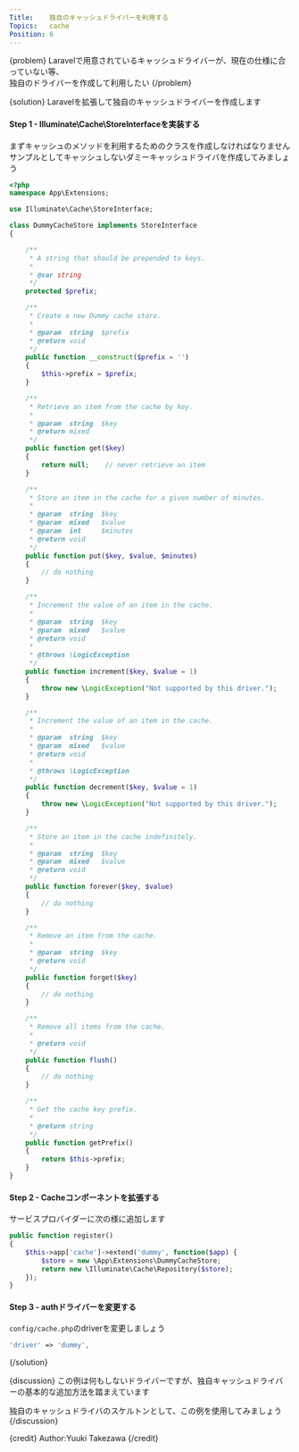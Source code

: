 ```yaml
---
Title:    独自のキャッシュドライバーを利用する
Topics:   cache
Position: 6
---
```


{problem}
Laravelで用意されているキャッシュドライバーが、現在の仕様に合っていない等、  
独自のドライバーを作成して利用したい
{/problem}

{solution}
Laravelを拡張して独自のキャッシュドライバーを作成します

#### Step 1 - Illuminate\Cache\StoreInterfaceを実装する

まずキャッシュのメソッドを利用するためのクラスを作成しなければなりません  
サンプルとしてキャッシュしないダミーキャッシュドライバを作成してみましょう

```php
<?php
namespace App\Extensions;

use Illuminate\Cache\StoreInterface;

class DummyCacheStore implements StoreInterface
{

    /**
     * A string that should be prepended to keys.
     *
     * @var string
     */
    protected $prefix;

    /**
     * Create a new Dummy cache store.
     *
     * @param  string  $prefix
     * @return void
     */
    public function __construct($prefix = '')
    {
        $this->prefix = $prefix;
    }

    /**
     * Retrieve an item from the cache by key.
     *
     * @param  string  $key
     * @return mixed
     */
    public function get($key)
    {
        return null;    // never retrieve an item
    }

    /**
     * Store an item in the cache for a given number of minutes.
     *
     * @param  string  $key
     * @param  mixed   $value
     * @param  int     $minutes
     * @return void
     */
    public function put($key, $value, $minutes)
    {
        // do nothing
    }

    /**
     * Increment the value of an item in the cache.
     *
     * @param  string  $key
     * @param  mixed   $value
     * @return void
     *
     * @throws \LogicException
     */
    public function increment($key, $value = 1)
    {
        throw new \LogicException("Not supported by this driver.");
    }

    /**
     * Increment the value of an item in the cache.
     *
     * @param  string  $key
     * @param  mixed   $value
     * @return void
     *
     * @throws \LogicException
     */
    public function decrement($key, $value = 1)
    {
        throw new \LogicException("Not supported by this driver.");
    }

    /**
     * Store an item in the cache indefinitely.
     *
     * @param  string  $key
     * @param  mixed   $value
     * @return void
     */
    public function forever($key, $value)
    {
        // do nothing
    }

    /**
     * Remove an item from the cache.
     *
     * @param  string  $key
     * @return void
     */
    public function forget($key)
    {
        // do nothing
    }

    /**
     * Remove all items from the cache.
     *
     * @return void
     */
    public function flush()
    {
        // do nothing
    }

    /**
     * Get the cache key prefix.
     *
     * @return string
     */
    public function getPrefix()
    {
        return $this->prefix;
    }
}
```

#### Step 2 - Cacheコンポーネントを拡張する

サービスプロバイダーに次の様に追加します

```php
public function register()
{
    $this->app['cache']->extend('dummy', function($app) {
        $store = new \App\Extensions\DummyCacheStore;
        return new \Illuminate\Cache\Repository($store);
    });
}
```

#### Step 3 - authドライバーを変更する

`config/cache.php`のdriverを変更しましょう

```php
'driver' => 'dummy',
```
{/solution}

{discussion}
この例は何もしないドライバーですが、独自キャッシュドライバーの基本的な追加方法を踏まえています

独自のキャッシュドライバのスケルトンとして、この例を使用してみましょう
{/discussion}

{credit}
Author:Yuuki Takezawa
{/credit}
